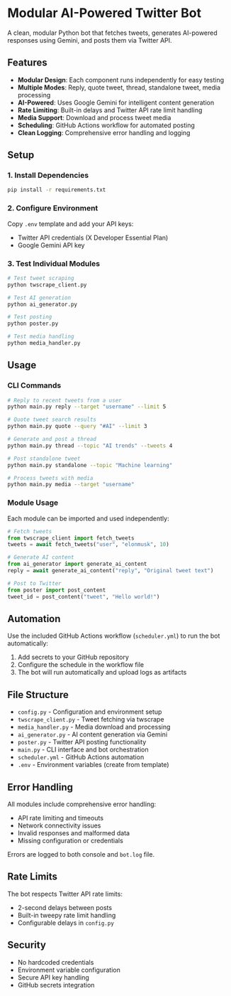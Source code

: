 # Modular AI-Powered Twitter Bot

A clean, modular Python bot that fetches tweets, generates AI-powered responses using Gemini, and posts them via Twitter API.

## Features

- **Modular Design**: Each component runs independently for easy testing
- **Multiple Modes**: Reply, quote tweet, thread, standalone tweet, media processing
- **AI-Powered**: Uses Google Gemini for intelligent content generation  
- **Rate Limiting**: Built-in delays and Twitter API rate limit handling
- **Media Support**: Download and process tweet media
- **Scheduling**: GitHub Actions workflow for automated posting
- **Clean Logging**: Comprehensive error handling and logging

## Setup

### 1. Install Dependencies
```bash
pip install -r requirements.txt
```

### 2. Configure Environment
Copy `.env` template and add your API keys:
- Twitter API credentials (X Developer Essential Plan)
- Google Gemini API key

### 3. Test Individual Modules
```bash
# Test tweet scraping
python twscrape_client.py

# Test AI generation  
python ai_generator.py

# Test posting
python poster.py

# Test media handling
python media_handler.py
```

## Usage

### CLI Commands

```bash
# Reply to recent tweets from a user
python main.py reply --target "username" --limit 5

# Quote tweet search results
python main.py quote --query "#AI" --limit 3

# Generate and post a thread
python main.py thread --topic "AI trends" --tweets 4

# Post standalone tweet
python main.py standalone --topic "Machine learning"

# Process tweets with media
python main.py media --target "username"
```

### Module Usage

Each module can be imported and used independently:

```python
# Fetch tweets
from twscrape_client import fetch_tweets
tweets = await fetch_tweets("user", "elonmusk", 10)

# Generate AI content
from ai_generator import generate_ai_content
reply = await generate_ai_content("reply", "Original tweet text")

# Post to Twitter
from poster import post_content
tweet_id = post_content("tweet", "Hello world!")
```

## Automation

Use the included GitHub Actions workflow (`scheduler.yml`) to run the bot automatically:

1. Add secrets to your GitHub repository
2. Configure the schedule in the workflow file
3. The bot will run automatically and upload logs as artifacts

## File Structure

- `config.py` - Configuration and environment setup
- `twscrape_client.py` - Tweet fetching via twscrape
- `media_handler.py` - Media download and processing
- `ai_generator.py` - AI content generation via Gemini
- `poster.py` - Twitter API posting functionality
- `main.py` - CLI interface and bot orchestration
- `scheduler.yml` - GitHub Actions automation
- `.env` - Environment variables (create from template)

## Error Handling

All modules include comprehensive error handling:
- API rate limiting and timeouts
- Network connectivity issues  
- Invalid responses and malformed data
- Missing configuration or credentials

Errors are logged to both console and `bot.log` file.

## Rate Limits

The bot respects Twitter API rate limits:
- 2-second delays between posts
- Built-in tweepy rate limit handling
- Configurable delays in `config.py`

## Security

- No hardcoded credentials
- Environment variable configuration
- Secure API key handling
- GitHub secrets integration